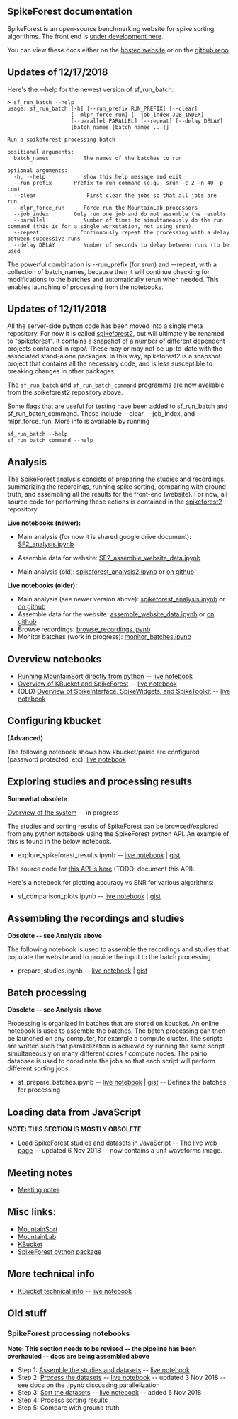 ## SpikeForest documentation

SpikeForest is an open-source benchmarking website for spike sorting algorithms. The front end is [under development here](https://github.com/elovero/spike-front).

You can view these docs either on the [hosted website](https://users.flatironinstitute.org/~magland/spikeforest-docs/) or on the [github repo](https://github.com/flatironinstitute/spikeforest-docs/blob/master/docs/index.md).

## Updates of 12/17/2018

Here's the --help for the newest version of sf_run_batch:
```
> sf_run_batch --help
usage: sf_run_batch [-h] [--run_prefix RUN_PREFIX] [--clear]
                    [--mlpr_force_run] [--job_index JOB_INDEX]
                    [--parallel PARALLEL] [--repeat] [--delay DELAY]
                    [batch_names [batch_names ...]]

Run a spikeforest processing batch

positional arguments:
  batch_names           The names of the batches to run

optional arguments:
  -h, --help            show this help message and exit
  --run_prefix       Prefix to run command (e.g., srun -c 2 -n 40 -p ccm)
  --clear                First clear the jobs so that all jobs are run.
  --mlpr_force_run      Force run the MountainLab processors
  --job_index        Only run one job and do not assemble the results
  --parallel            Number of times to simultaneously do the run command (this is for a single workstation, not using srun).
  --repeat             Continuously repeat the processing with a delay between successive runs
  --delay DELAY         Number of seconds to delay between runs (to be used
```

The powerful combination is --run_prefix (for srun) and --repeat, with a collection of batch_names, because then it will continue checking for modifications to the batches and automatically rerun when needed. This enables launching of processing from the notebooks.

## Updates of 12/11/2018

All the server-side python code has been moved into a single meta repository. For now it is called [spikeforest2](https://github.com/flatironinstitute/spikeforest2), but will ultimately be renamed to "spikeforest". It contains a snapshot of a number of different dependent projects contained in repo/. These may or may not be up-to-date with the associated stand-alone packages. In this way, spikeforest2 is a snapshot project that contains all the necessary code, and is less susceptible to breaking changes in other packages.

The `sf_run_batch` and `sf_run_batch_command` programms are now available from the spikeforest2 repository above.

Some flags that are useful for testing have been added to sf_run_batch and sf_run_batch_command. These include --clear, --job_index, and --mlpr_force_run. More info is available by running

```
sf_run_batch --help
sf_run_batch_command --help
```

## Analysis

The SpikeForest analysis consists of preparing the studies and recordings, summarizing the recordings, running spike sorting, comparing with ground truth, and assembling all the results for the front-end (website). For now, all source code for performing these actions is contained in the [spikeforest2](https://github.com/flatironinstitute/spikeforest2) repository.

**Live notebooks (newer):**

* Main analysis (for now it is shared google drive document): [SF2_analysis.ipynb](https://colab.research.google.com/drive/1FRyVQeU_oBhCG9jFaX7sFS6EafR0pwPd#scrollTo=HtbjJUirgm0s)

* Assemble data for website: [SF2_assemble_website_data.ipynb](https://colab.research.google.com/drive/1h8cbLNctaXmdBQ8kJ0ynnwPd5pjH5fpI)

* Main analysis (old): [spikeforest_analysis2.ipynb](https://colab.research.google.com/github/flatironinstitute/spikeforest-docs/blob/master/notebooks/spikeforest_analysis2.ipynb) or [on github](https://github.com/flatironinstitute/spikeforest-docs/blob/master/notebooks/spikeforest_analysis2.ipynb)


**Live notebooks (older):**

* Main analysis (see newer version above): [spikeforest_analysis.ipynb](https://colab.research.google.com/github/flatironinstitute/spikeforest-docs/blob/master/notebooks/spikeforest_analysis.ipynb) or [on github](https://github.com/flatironinstitute/spikeforest-docs/blob/master/notebooks/spikeforest_analysis.ipynb)
* Assemble data for the website: [assemble_website_data.ipynb](https://colab.research.google.com/github/flatironinstitute/spikeforest-docs/blob/master/notebooks/assemble_website_data.ipynb) or [on github](https://github.com/flatironinstitute/spikeforest-docs/blob/master/notebooks/assemble_website_data.ipynb)
* Browse recordings: [browse_recordings.ipynb](https://colab.research.google.com/github/flatironinstitute/spikeforest-docs/blob/master/notebooks/browse_recordings.ipynb)
* Monitor batches (work in progress): [monitor_batches.ipynb](https://colab.research.google.com/github/flatironinstitute/spikeforest-docs/blob/master/notebooks/monitor_batches.ipynb)

## Overview notebooks

* [Running MountainSort directly from python](https://gist.github.com/magland/ee686398228a16adf8b95af4edde096b) -- [live notebook](https://colab.research.google.com/gist/magland/ee686398228a16adf8b95af4edde096b)
* [Overview of KBucket and SpikeForest](https://gist.github.com/magland/318c7bc43df9dd528f667589eaa2482d) -- [live notebook](https://colab.research.google.com/gist/magland/318c7bc43df9dd528f667589eaa2482d)
* (OLD) [Overview of SpikeInterface, SpikeWidgets, and SpikeToolkit](https://gist.github.com/magland/e43542fe2dfe856fd04903b9ff1f8e4e) -- [live notebook](https://colab.research.google.com/gist/magland/e43542fe2dfe856fd04903b9ff1f8e4e)

## Configuring kbucket

**(Advanced)**

The following notebook shows how kbucket/pairio are configured (password protected, etc): [live notebook](https://colab.research.google.com/gist/magland/b4e675106063f0dd763b24c93d2ec395/kbucket_config.ipynb)

## Exploring studies and processing results

**Somewhat obsolete**

[Overview of the system](overview.md) -- in progress

The studies and sorting results of SpikeForest can be browsed/explored from any python notebook using the SpikeForest python API. An example of this is found in the below notebook.

* explore_spikeforest_results.ipynb -- [live notebook](https://colab.research.google.com/gist/magland/ec67d20c0a2c93ce2b6bc452d041783b/explore_spikeforest_results.ipynb) | [gist](https://gist.github.com/magland/ec67d20c0a2c93ce2b6bc452d041783b#file-explore_spikeforest_results-ipynb)

The source code for [this API is here](https://github.com/magland/spikeforest/blob/master/spikeforest/sfdata/sfdata.py) (TODO: document this API).

Here's a notebook for plotting accuracy vs SNR for various algorithms:

* sf_comparison_plots.ipynb -- [live notebook](https://colab.research.google.com/gist/magland/5c82306f20aa2a81ba9d429b5e1d3c23/sf_comparison_plots.ipynb) | [gist](https://gist.github.com/magland/5c82306f20aa2a81ba9d429b5e1d3c23#file-sf_comparison_plots-ipynb)



## Assembling the recordings and studies

**Obsolete -- see Analysis above**

The following notebook is used to assemble the recordings and studies that populate the website and to provide the input to the batch processing.

* prepare_studies.ipynb -- [live notebook](https://colab.research.google.com/gist/magland/4b97b837c594469e48b405066aa5bca5/prepare_studies.ipynb) | [gist](https://gist.github.com/magland/4b97b837c594469e48b405066aa5bca5)

## Batch processing

**Obsolete -- see Analysis above**

Processing is organized in batches that are stored on kbucket. An online notebook is used to assemble the batches. The batch processing can then be launched on any computer, for example a compute cluster. The scripts are written such that parallelization is achieved by running the same script simultaneously on many different cores / compute nodes. The pairio database is used to coordinate the jobs so that each script will perform different sorting jobs.

* sf_prepare_batches.ipynb -- [live notebook](https://colab.research.google.com/gist/magland/1a35e661f783aa97e4b31f67075fe12f/sf_prepare_batches.ipynb) | [gist](https://gist.github.com/magland/1a35e661f783aa97e4b31f67075fe12f) -- Defines the batches for processing

## Loading data from JavaScript

**NOTE: THIS SECTION IS MOSTLY OBSOLETE**

* [Load SpikeForest studies and datasets in JavaScript](https://codesandbox.io/s/w7pp32vo0w) -- [The live web page](https://w7pp32vo0w.codesandbox.io/) -- updated 6 Nov 2018 -- now contains a unit waveforms image.

## Meeting notes

* [Meeting notes](meeting_notes.md)

## Misc links:

* [MountainSort](mountainsort.md)
* [MountainLab](mountainlab.md)
* [KBucket](kbucket.md)
* [SpikeForest python package](https://github.com/magland/spikeforest)

## More technical info

* [KBucket technical info](https://gist.github.com/magland/fb2a879975f6e1d44cc624297c1b6656#file-kbucket_technical_info-ipynb) -- [live notebook](https://colab.research.google.com/gist/magland/fb2a879975f6e1d44cc624297c1b6656)

## Old stuff

### SpikeForest processing notebooks

**Note: This section needs to be revised -- the pipeline has been overhauled -- docs are being assembled above**

* Step 1: [Assemble the studies and datasets](https://gist.github.com/magland/4b97b837c594469e48b405066aa5bca5) -- [live notebook](https://colab.research.google.com/gist/magland/4b97b837c594469e48b405066aa5bca5/prepare_studies.ipynb)
* Step 2: [Process the datasets](https://gist.github.com/magland/9d9d1a0a58aa694d5c2e71e3717dd1ef#file-notebook-ipynb) -- [live notebook](https://colab.research.google.com/gist/magland/9d9d1a0a58aa694d5c2e71e3717dd1ef) -- updated 3 Nov 2018 -- see docs on the .ipynb discussing parallelization
* Step 3: [Sort the datasets](https://gist.github.com/magland/3ba2b1fe6ff138deba0edaedb5de5867#file-notebook-ipynb) -- [live notebook](https://colab.research.google.com/gist/magland/3ba2b1fe6ff138deba0edaedb5de5867) -- added 6 Nov 2018
* Step 4: Process sorting results
* Step 5: Compare with ground truth

